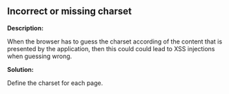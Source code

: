 
Incorrect or missing charset 
-------


**Description:**

When the browser has to guess the charset according of the content that is presented by the application, then this could could lead to XSS injections when guessing wrong.



**Solution:**

Define the charset for each page.	